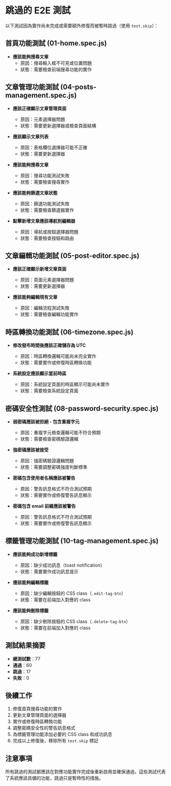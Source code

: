 # 跳過的 E2E 測試

以下測試因為實作尚未完成或需要額外修復而被暫時跳過（使用 `test.skip`）：

## 首頁功能測試 (01-home.spec.js)

- **應該能夠搜尋文章**
  - 原因：搜尋輸入框不可見或位置問題
  - 狀態：需要檢查前端搜尋功能的實作

## 文章管理功能測試 (04-posts-management.spec.js)

- **應該正確顯示文章管理頁面**
  - 原因：元素選擇器問題
  - 狀態：需要更新選擇器或檢查頁面結構

- **應該顯示文章列表**
  - 原因：表格欄位選擇器可能不正確
  - 狀態：需要更新選擇器

- **應該能夠搜尋文章**
  - 原因：搜尋功能測試失敗
  - 狀態：需要檢查搜尋實作

- **應該能夠篩選文章狀態**
  - 原因：篩選功能測試失敗
  - 狀態：需要檢查篩選器實作

- **點擊新增文章應該導航到編輯器**
  - 原因：導航或按鈕選擇器問題
  - 狀態：需要檢查按鈕和路由

## 文章編輯功能測試 (05-post-editor.spec.js)

- **應該正確顯示新增文章頁面**
  - 原因：頁面元素選擇器問題
  - 狀態：需要更新選擇器

- **應該能夠編輯現有文章**
  - 原因：編輯流程測試失敗
  - 狀態：需要檢查編輯功能實作

## 時區轉換功能測試 (06-timezone.spec.js)

- **修改發布時間後應該正確儲存為 UTC**
  - 原因：時區轉換邏輯可能尚未完全實作
  - 狀態：需要實作或修復時區轉換功能

- **系統設定應該顯示當前時區**
  - 原因：系統設定頁面的時區顯示可能尚未實作
  - 狀態：需要檢查系統設定頁面

## 密碼安全性測試 (08-password-security.spec.js)

- **弱密碼應該被拒絕 - 包含重複字元**
  - 原因：重複字元檢查邏輯可能不符合預期
  - 狀態：需要檢查密碼驗證邏輯

- **強密碼應該被接受**
  - 原因：強密碼驗證邏輯問題
  - 狀態：需要調整密碼強度判斷標準

- **密碼包含使用者名稱應該被警告**
  - 原因：警告訊息格式不符合測試預期
  - 狀態：需要實作或修復警告訊息顯示

- **密碼包含 email 前綴應該被警告**
  - 原因：警告訊息格式不符合測試預期
  - 狀態：需要實作或修復警告訊息顯示

## 標籤管理功能測試 (10-tag-management.spec.js)

- **應該能夠成功新增標籤**
  - 原因：缺少成功訊息（toast notification）
  - 狀態：需要實作成功訊息提示

- **應該能夠編輯標籤**
  - 原因：缺少編輯按鈕的 CSS class（`.edit-tag-btn`）
  - 狀態：需要在前端加入對應的 class

- **應該能夠刪除標籤**
  - 原因：缺少刪除按鈕的 CSS class（`.delete-tag-btn`）
  - 狀態：需要在前端加入對應的 class

## 測試結果摘要

- **總測試數**：77
- **通過**：60
- **跳過**：17
- **失敗**：0

## 後續工作

1. 修復首頁搜尋功能的實作
2. 更新文章管理頁面的選擇器
3. 實作或修復時區轉換功能
4. 調整密碼安全性的警告訊息格式
5. 為標籤管理功能添加必要的 CSS class 和成功訊息
6. 完成以上修復後，移除所有 `test.skip` 標記

## 注意事項

所有跳過的測試都應該在對應功能實作完成後重新啟用並確保通過。這些測試代表了系統應該具備的功能，跳過只是暫時性的措施。
